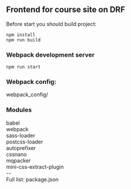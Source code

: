 ## Frontend for course site on DRF
Before start you should build project:
~~~
npm install
npm run build 
~~~

### Webpack development server
~~~
npm run start
~~~

### Webpack config:
webpack_config/

### Modules
babel<br>
webpack<br>
sass-loader<br>
postcss-loader<br>
autoprefixer<br>
cssnano<br>
mqpacker<br>
mini-css-extract-plugin<br>
--<br>
Full list: package.json